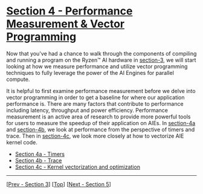 <!---//===- README.md --------------------------*- Markdown -*-===//
//
// This file is licensed under the Apache License v2.0 with LLVM Exceptions.
// See https://llvm.org/LICENSE.txt for license information.
// SPDX-License-Identifier: Apache-2.0 WITH LLVM-exception
//
// Copyright (C) 2022, Advanced Micro Devices, Inc.
// 
//===----------------------------------------------------------------------===//-->

# <ins>Section 4 - Performance Measurement & Vector Programming</ins>

Now that you've had a chance to walk through the components of compiling and running a program on the Ryzen™ AI hardware in [section-3](../section-3), we will start looking at how we measure performance and utilize vector programming techniques to fully leverage the power of the AI Engines for parallel compute.

It is helpful to first examine performance measurement before we delve into vector programming in order to get a baseline for where our application performance is. There are many factors that contribute to performance including latency, throughput and power efficiency. Performance measurement is an active area of research to provide more powerful tools for users to measure the speedup of their application on AIEs. In [section-4a](./section-4a) and [section-4b](./section-4b/), we look at performance from the perspective of timers and trace. Then in [section-4c](./section-4c), we look more closely at how to vectorize AIE kernel code.

* [Section 4a - Timers](./section-4a)
* [Section 4b - Trace](./section-4b)
* [Section 4c - Kernel vectorization and optimization](./section-4c)

-----
[[Prev - Section 3](../section-3/)] [[Top](..)] [[Next - Section 5](../section-5/)]